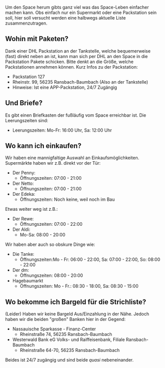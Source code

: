 Um den Space herum gibts ganz viel was das Space-Leben einfacher machen kann. Obs einfach nur ein Supermarkt oder eine Packstation sein soll, hier soll versucht werden eine halbwegs aktuelle Liste zusammenzutragen.

## Wohin mit Paketen?
Dank einer DHL Packstation an der Tankstelle, welche bequemerweise (fast) direkt neben an ist, kann man sich per DHL an den Space in die Packstation Pakete schicken. Bitte denkt an die Größe, welche Packstationen annehmen können. Kurz Infos zu der Packstation:
- Packstation 127
- Rheinstr. 99, 56235 Ransbach-Baumbach  (Also an der Tankstelle)
- Hinweise: Ist eine APP-Packstation, 24/7 Zugängig 

## Und Briefe?
Es gibt einen Briefkasten der fußläufig vom Space erreichbar ist. Die Leerungszeiten sind:
- Leerungszeiten: Mo-Fr: 16:00 Uhr, Sa: 12:00 Uhr 

## Wo kann ich einkaufen?
Wir haben eine mannigfaltige Auswahl an Einkaufsmöglichkeiten. Supermärkte haben wir z.B. direkt vor der Tür:
- Der Penny:
	- Öffnungszeiten: 07:00 - 21:00 
- Der Netto:
	- Öffnungszeiten: 07:00 - 21:00 
- Der Edeka:
	- Öffnungszeiten: Noch keine, weil noch im Bau

Etwas weiter weg ist z.B.:

- Der Rewe:
	- Öffnungszeiten: 07:00 - 22:00
- Der Aldi:
	- Mo-Sa: 08:00 - 20:00 

Wir haben aber auch so obskure Dinge wie:

- Die Tanke: 
	- Öffnungszeiten:Mo - Fr: 06:00 - 22:00, Sa: 07:00 - 22:00, So: 08:00 - 22:00  
- Der dm:
	- Öffnungszeiten: 08:00 - 20:00 
-  Hagebaumarkt 
	- Öffnungszeiten: Mo - Fr.: 08:30 - 18:00, Sa: 08:30 - 15:00 

## Wo bekomme ich Bargeld für die Strichliste?
(Leider) Haben wir keine Bargeld Aus/Einzahlung in der Nähe. Jedoch haben wir die beiden "großen" Banken hier in der Gegend:
-  Nassauische Sparkasse - Finanz-Center 
	- Rheinstraße 74, 56235 Ransbach-Baumbach
-  Westerwald Bank eG Volks- und Raiffeisenbank, Filiale Ransbach-Baumbach 
	- Rheinstraße 64-70, 56235 Ransbach-Baumbach 

Beides ist 24/7 zugängig und sind beide *quasi* nebeneinander.
